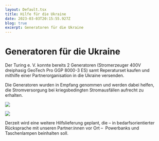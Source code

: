 ```yaml
---
layout: Default.tsx
title: Hilfe für die Ukraine
date: 2023-03-03T20:15:55.927Z
blog: true
excerpt: Generatoren für die Ukraine
---
```


# Generatoren für die Ukraine

Der Turing e. V. konnte bereits 2 Generatoren (Stromerzeuger 400V dreiphasig
GeoTech Pro GGP 8000-3 ES) samt Reperaturset kaufen und mithilfe einer
Partnerorganisation in die Ukraine versenden.

Die Generatoren wurden in Empfang genommen und werden dabei helfen, die
Stromversorgung bei kriegsbedingten Stromausfällen aufrecht zu erhalten.

![](/media/images/generatoren.jpeg)

![](/media/images/generator-ukraine.jpeg)

Derzeit wird eine weitere Hilfslieferung geplant, die – in bedarfsorientierter
Rücksprache mit unseren Partner:innen vor Ort –  Powerbanks und Taschenlampen
beinhalten soll.
